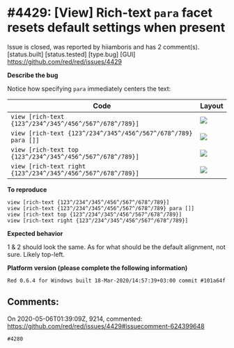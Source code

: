 
#4429: [View] Rich-text `para` facet resets default settings when present
================================================================================
Issue is closed, was reported by hiiamboris and has 2 comment(s).
[status.built] [status.tested] [type.bug] [GUI]
<https://github.com/red/red/issues/4429>

**Describe the bug**

Notice how specifying `para` immediately centers the text:

| Code | Layout |
| --- | --- |
| `view [rich-text {123^/234^/345^/456^/567^/678^/789}]` | ![](https://i.gyazo.com/fcac1d47d3cc19878c5c817874db1fd0.png) |
| `view [rich-text {123^/234^/345^/456^/567^/678^/789} para []]` | ![](https://i.gyazo.com/9729cc869062e7b40487e343ac364ffe.png) |
| `view [rich-text top {123^/234^/345^/456^/567^/678^/789}]` | ![](https://i.gyazo.com/6f55c5c853bc5e906624816220e96714.png) |
| `view [rich-text right {123^/234^/345^/456^/567^/678^/789}]` | ![](https://i.gyazo.com/0fa73c79cc98098bfa3cd994a5f359e3.png) |

**To reproduce**
```
view [rich-text {123^/234^/345^/456^/567^/678^/789}]
view [rich-text {123^/234^/345^/456^/567^/678^/789} para []]
view [rich-text top {123^/234^/345^/456^/567^/678^/789}]
view [rich-text right {123^/234^/345^/456^/567^/678^/789}]
```

**Expected behavior**

1 & 2 should look the same. As for what should be the default alignment, not sure. Likely top-left.

**Platform version (please complete the following information)**
```
Red 0.6.4 for Windows built 18-Mar-2020/14:57:39+03:00 commit #101a64f
```



Comments:
--------------------------------------------------------------------------------

On 2020-05-06T01:39:09Z, 9214, commented:
<https://github.com/red/red/issues/4429#issuecomment-624399648>

    #4280 

